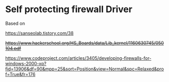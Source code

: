 #  Self protecting firewall Driver

Based on

https://sanseolab.tistory.com/38

~~https://www.hackerschool.org/HS_Boards/data/Lib_kernel/1160630745/050104.pdf~~ 

https://www.codeproject.com/articles/3405/developing-firewalls-for-windows-2000-xp?fid=13906&df=90&mpp=25&sort=Position&view=Normal&spc=Relaxed&prof=True&fr=176
